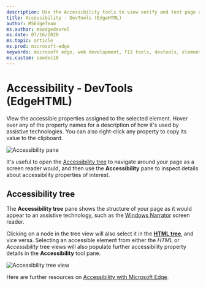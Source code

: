 ```yaml
---
description: Use the Accessibility tools to view verify and test page accessibility
title: Accessibility - DevTools (EdgeHTML)
author: MSEdgeTeam
ms.author: msedgedevrel
ms.date: 07/16/2020
ms.topic: article
ms.prod: microsoft-edge
keywords: microsoft edge, web development, f12 tools, devtools, elements, accessibility
ms.custom: seodec18
---
```


# Accessibility - DevTools (EdgeHTML)  

View the accessible properties assigned to the selected element. Hover over any of the property names for a description of how it's used by assistive technologies. You can also right-click any property to copy its value to the clipboard.

![Accessibility pane](../media/elements_accessibility.png)

It's useful to open the [Accessibility tree](#accessibility-tree) to navigate around your page as a screen reader would, and then use the **Accessibility** pane to inspect details about accessibility properties of interest.

## Accessibility tree  

The **Accessibility tree** pane shows the structure of your page as it would appear to an assistive technology, such as the [Windows Narrator](https://support.microsoft.com/help/22798/windows-10-narrator-get-started) screen reader.

Clicking on a node in the tree view will also select it in the [**HTML tree**](../elements.md#html-tree-view), and vice versa. Selecting an accessible element from either the *HTML* or *Accessibility* tree views will also populate further accessibility property details in the **Accessibility** tool pane. 

![Accessibility tree view](../media/elements_accessibility_tree.png)

Here are further resources on [Accessibility with Microsoft Edge](../../accessibility.md).
